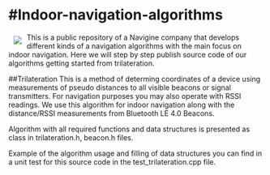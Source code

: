 #Indoor-navigation-algorithms
============================
<a href="http://navigine.com"><img src="https://navigine.com/wp-content/themes/flat-theme/assets/images/img/w_menuLogo.svg" align="left" hspace="10" vspace="6"></a>

This is a public repository of a Navigine company that develops different kinds of a 
navigation algorithms with the main focus on indoor navigation. Here we will step by step
publish source code of our algorithms getting started from trilateration.


##Trilateration
This is a method of determing coordinates of a device using measurements of pseudo distances
to all visible beacons or signal transmitters. For navigation purposes you may also operate with
RSSI readings. We use this algorithm for indoor navigation along with the distance/RSSI measurements
from Bluetooth LE 4.0 Beacons.

Algorithm with all required functions and data structures is presented as class in
trilateration.h, beacon.h files.

Example of the algorithm usage and filling of data structures you can find in a unit test for
this source code in the test_trilateration.cpp file.
